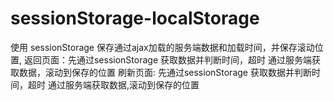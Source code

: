 # sessionStorage-localStorage
使用 sessionStorage 保存通过ajax加载的服务端数据和加载时间，并保存滚动位置,
返回页面：先通过sessionStorage 获取数据并判断时间，超时 通过服务端获取数据，滚动到保存的位置
刷新页面: 先通过sessionStorage 获取数据并判断时间，超时 通过服务端获取数据,滚动到保存的位置

